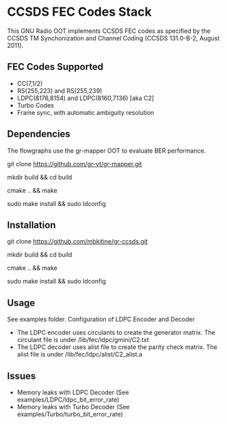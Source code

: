 # CCSDS FEC Codes Stack
This GNU Radio OOT implements CCSDS FEC codes as specified by the CCSDS TM Synchonization and Channel Coding 
(CCSDS 131.0-B-2, August 2011).

## FEC Codes Supported
- CC(7,1/2)
- RS(255,223) and RS(255,239)
- LDPC(8176,8154) and LDPC(8160,7136) [aka C2]
- Turbo Codes
- Frame sync, with automatic ambiguity resolution

## Dependencies
The flowgraphs use the gr-mapper OOT to evaluate BER performance.

git clone https://github.com/gr-vt/gr-mapper.git

mkdir build && cd build

cmake .. && make

sudo make install && sudo ldconfig

## Installation
git clone https://github.com/mbkitine/gr-ccsds.git

mkdir build && cd build

cmake .. && make

sudo make install && sudo ldconfig

## Usage
See examples folder. 
Configuration of LDPC Encoder and Decoder
- The LDPC encoder uses circulants to create the generator matrix. The circulant file is under /lib/fec/ldpc/gmini/C2.txt
- The LDPC decoder uses alist file to create the parity check matrix. The alist file is under /lib/fec/ldpc/alist/C2_alist.a

## Issues
- Memory leaks with LDPC Decoder (See examples/LDPC/ldpc_bit_error_rate)
- Memory leaks with Turbo Decoder (See examples/Turbo/turbo_bit_error_rate)
